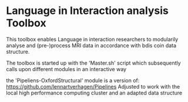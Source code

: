 # Language in Interaction analysis Toolbox
This toolbox enables Language in interaction researchers to modularily analyse and (pre-)process MRI data in accordance with bdis coin data structure. 

The toolbox is started up with the 'Master.sh' script which subsequently calls upon different modules in an interactive way

the 'Pipeliens-OxfordStructural' module is a version of: https://github.com/lennartverhagen/Pipelines Adjusted to work with the local high performance computing cluster and an adapted data structure
